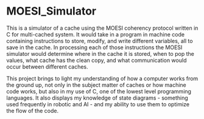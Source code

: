 # MOESI_Simulator
This is a simulator of a cache using the MOESI coherency protocol written in C for multi-cached system. It would take in a program in machine code containing instructions to store, modify, and write different variables, all to save in the cache. In processing each of those instructions the MOESI simulator would determine where in the cache it is stored, when to pop the values, what cache has the clean copy, and what communication would occur between different caches.

This project brings to light my understanding of how a computer works from the ground up, not only in the subject matter of caches or how machine code works, but also in my use of C, one of the lowest level programming languages. It also displays my knowledge of state diagrams - something used frequently in robotic and AI - and my ability to use them to optimize the flow of the code.

